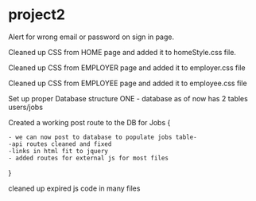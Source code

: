 # project2

Alert for wrong email or password on sign in page. 

Cleaned up CSS from HOME page and added it to homeStyle.css file.

Cleaned up CSS from EMPLOYER page and added it to employer.css file

Cleaned up CSS from EMPLOYEE page and added it to employee.css file

Set up proper Database structure  ONE - database as of now has 2 tables users/jobs

Created a working post route to the DB for Jobs {

    - we can now post to database to populate jobs table-
    -api routes cleaned and fixed
    -links in html fit to jquery
    - added routes for external js for most files
}

cleaned up expired js code in many files
